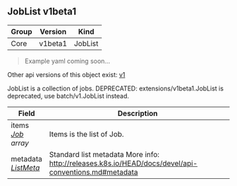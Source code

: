 ## JobList v1beta1

Group        | Version     | Kind
------------ | ---------- | -----------
Core | v1beta1 | JobList

> Example yaml coming soon...

<aside class="notice">Other api versions of this object exist: <a href="#joblist-v1">v1</a> </aside>

JobList is a collection of jobs. DEPRECATED: extensions/v1beta1.JobList is deprecated, use batch/v1.JobList instead.



Field        | Description
------------ | -----------
items <br /> *[Job](#job-v1beta1) array* | Items is the list of Job.
metadata <br /> *[ListMeta](#listmeta-unversioned)* | Standard list metadata More info: http://releases.k8s.io/HEAD/docs/devel/api-conventions.md#metadata

